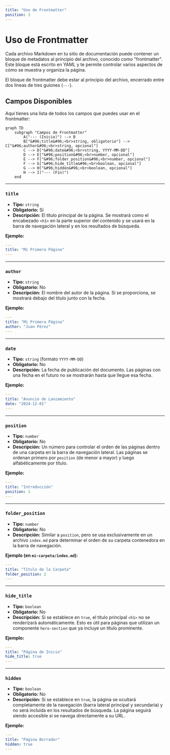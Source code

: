 ```yaml
---
title: "Uso de Frontmatter"
position: 3
---
```


# Uso de Frontmatter

Cada archivo Markdown en tu sitio de documentación puede contener un bloque de metadatos al principio del archivo, conocido como "frontmatter". Este bloque está escrito en YAML y te permite controlar varios aspectos de cómo se muestra y organiza la página.

El bloque de frontmatter debe estar al principio del archivo, encerrado entre dos líneas de tres guiones (`---`).

## Campos Disponibles

Aquí tienes una lista de todos los campos que puedes usar en el frontmatter:

```mermaid
graph TD
    subgraph "Campos de Frontmatter"
        A("--- (Inicio)") --> B
        B["&#96;title&#96;<br>string, obligatorio"] --> C["&#96;author&#96;<br>string, opcional"]
        C --> D["&#96;date&#96;<br>string, YYYY-MM-DD"]
        D --> E["&#96;position&#96;<br>number, opcional"]
        E --> F["&#96;folder_position&#96;<br>number, opcional"]
        F --> G["&#96;hide_title&#96;<br>boolean, opcional"]
        G --> H["&#96;hidden&#96;<br>boolean, opcional"]
        H --> I("--- (Fin)")
    end
```

---

### `title`
- **Tipo:** `string`
- **Obligatorio:** Sí
- **Descripción:** El título principal de la página. Se mostrará como el encabezado `<h1>` en la parte superior del contenido y se usará en la barra de navegación lateral y en los resultados de búsqueda.

**Ejemplo:**
```yaml
---
title: "Mi Primera Página"
---
```

---

### `author`
- **Tipo:** `string`
- **Obligatorio:** No
- **Descripción:** El nombre del autor de la página. Si se proporciona, se mostrará debajo del título junto con la fecha.

**Ejemplo:**
```yaml
---
title: "Mi Primera Página"
author: "Juan Pérez"
---
```

---

### `date`
- **Tipo:** `string` (formato `YYYY-MM-DD`)
- **Obligatorio:** No
- **Descripción:** La fecha de publicación del documento. Las páginas con una fecha en el futuro no se mostrarán hasta que llegue esa fecha.

**Ejemplo:**
```yaml
---
title: "Anuncio de Lanzamiento"
date: "2024-12-01"
---
```

---

### `position`
- **Tipo:** `number`
- **Obligatorio:** No
- **Descripción:** Un número para controlar el orden de las páginas dentro de una carpeta en la barra de navegación lateral. Las páginas se ordenan primero por `position` (de menor a mayor) y luego alfabéticamente por título.

**Ejemplo:**
```yaml
---
title: "Introducción"
position: 1
---
```

---

### `folder_position`
- **Tipo:** `number`
- **Obligatorio:** No
- **Descripción:** Similar a `position`, pero se usa exclusivamente en un archivo `index.md` para determinar el orden de su carpeta contenedora en la barra de navegación.

**Ejemplo (en `mi-carpeta/index.md`):**
```yaml
---
title: "Título de la Carpeta"
folder_position: 2
---
```

---

### `hide_title`
- **Tipo:** `boolean`
- **Obligatorio:** No
- **Descripción:** Si se establece en `true`, el título principal `<h1>` no se renderizará automáticamente. Esto es útil para páginas que utilizan un componente `hero-section` que ya incluye un título prominente.

**Ejemplo:**
```yaml
---
title: "Página de Inicio"
hide_title: true
---
```

---

### `hidden`
- **Tipo:** `boolean`
- **Obligatorio:** No
- **Descripción:** Si se establece en `true`, la página se ocultará completamente de la navegación (barra lateral principal y secundaria) y no será incluida en los resultados de búsqueda. La página seguirá siendo accesible si se navega directamente a su URL.

**Ejemplo:**
```yaml
---
title: "Página Borrador"
hidden: true
---
```